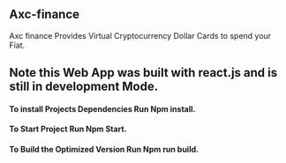 ## Axc-finance
Axc finance Provides Virtual Cryptocurrency Dollar Cards to spend your Fiat.

## Note this Web App was built with react.js and is still in development Mode.

#### To install Projects Dependencies Run Npm install.
#### To Start Project Run Npm Start.
#### To Build the Optimized Version Run Npm run build.

